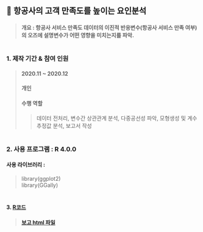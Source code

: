 ## 📌 항공사의 고객 만족도를 높이는 요인분석
> #### 개요 : 항공사 서비스 만족도 데이터의 이진적 반응변수(항공사 서비스 만족 여부)의 오즈에 설명변수가 어떤 영향을 미치는지를 파악.

#

### 1. 제작 기간 & 참여 인원
> #### 2020.11 ~ 2020.12
> #### 개인
> #### 수행 역할 
>> 데이터 전처리, 변수간 상관관계 분석, 다중공선성 파악, 모형생성 및 계수 추정값 분석, 보고서 작성

#

### 2. 사용 프로그램 : R 4.0.0
#### 사용 라이브러리 : 
> library(ggplot2)  
> library(GGally)

#

#### 3. [R코드](https://github.com/ChSSolee/003/blob/main/%ED%95%AD%EA%B3%B5%EC%82%AC%EC%9D%98%20%EA%B3%A0%EA%B0%9D%20%EB%A7%8C%EC%A1%B1%EB%8F%84%EB%A5%BC%20%EB%86%92%EC%9D%B4%EB%8A%94%20%EC%9A%94%EC%9D%B8%EC%97%90%20%EB%8C%80%ED%95%98%EC%97%AC.Rmd)

> #### [보고 html 파일](https://github.com/ChSSolee/003/blob/main/%ED%95%AD%EA%B3%B5%EC%82%AC%EC%9D%98-%EA%B3%A0%EA%B0%9D-%EB%A7%8C%EC%A1%B1%EB%8F%84%EB%A5%BC-%EB%86%92%EC%9D%B4%EB%8A%94-%EC%9A%94%EC%9D%B8%EC%97%90-%EB%8C%80%ED%95%98%EC%97%AC.html)
